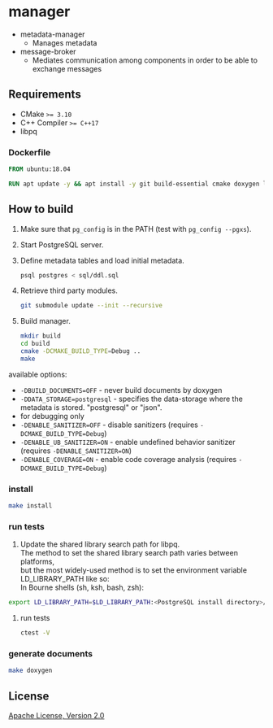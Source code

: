 # manager

* metadata-manager
  * Manages metadata
* message-broker
  * Mediates communication among components in order to be able to exchange messages

## Requirements

* CMake `>= 3.10`
* C++ Compiler `>= C++17`
* libpq

### Dockerfile

```dockerfile
FROM ubuntu:18.04

RUN apt update -y && apt install -y git build-essential cmake doxygen libboost-system-dev
```

## How to build

1. Make sure that `pg_config` is in the PATH (test with `pg_config --pgxs`).

1. Start PostgreSQL server.

1. Define metadata tables and load initial metadata.

    ```sh
    psql postgres < sql/ddl.sql
    ```

1. Retrieve third party modules.

    ```sh
    git submodule update --init --recursive
    ```

1. Build manager.

    ```sh
    mkdir build
    cd build
    cmake -DCMAKE_BUILD_TYPE=Debug ..
    make
    ```

available options:

* `-DBUILD_DOCUMENTS=OFF` - never build documents by doxygen
* `-DDATA_STORAGE=postgresql` - specifies the data-storage where the metadata is stored. "postgresql" or "json".
* for debugging only
* `-DENABLE_SANITIZER=OFF` - disable sanitizers (requires `-DCMAKE_BUILD_TYPE=Debug`)
* `-DENABLE_UB_SANITIZER=ON` - enable undefined behavior sanitizer (requires `-DENABLE_SANITIZER=ON`)
* `-DENABLE_COVERAGE=ON` - enable code coverage analysis (requires `-DCMAKE_BUILD_TYPE=Debug`)

### install

```sh
make install
```

### run tests

1. Update the shared library search path for libpq.  
    The method to set the shared library search path varies between platforms,  
    but the most widely-used method is to set the environment variable LD_LIBRARY_PATH like so:  
    In Bourne shells (sh, ksh, bash, zsh):  

 ```sh
 export LD_LIBRARY_PATH=$LD_LIBRARY_PATH:<PostgreSQL install directory>/lib
 ```

1. run tests

    ```sh
    ctest -V
    ```

### generate documents

```sh
make doxygen
```

## License

[Apache License, Version 2.0](http://www.apache.org/licenses/LICENSE-2.0)
